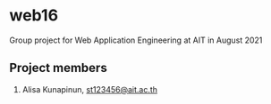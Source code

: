 # web16

Group project for Web Application Engineering at AIT in August 2021

## Project members

1. Alisa Kunapinun, st123456@ait.ac.th


